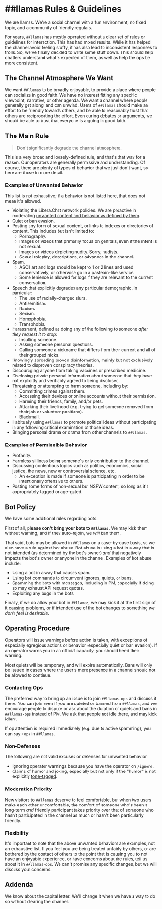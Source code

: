 # ##llamas Rules & Guidelines

We are llamas. We're a social channel with a fun environment, no fixed topic, and a community of friendly regulars.

For years, `##llamas` has mostly operated without a clear set of rules or guidelines for interaction.
This has had mixed results. While it has helped the channel avoid feeling stuffy,
it has also lead to inconsistent responses to trolls.
So, we've finally decided to write some stuff down.
This should help chatters understand what's expected of them,
as well as help the ops be more consistent.

## The Channel Atmosphere We Want

We want `##llamas` to be broadly enjoyable, to provide a place where people can socialize in good faith.
We have no interest fitting any specific viewpoint, narrative, or other agenda.
We want a channel where people generally get along, and can unwind.
Users of `##llamas` should make an effort to be friendly towards others,
and be able to reasonably trust that others are reciprocating the effort.
Even during debates or arguments, we should be able to trust that everyone is arguing in good faith.

## The Main Rule

> Don't significantly degrade the channel atmosphere.

This is a very broad and loosely-defined rule, and that's that way for a reason.
Our operators are generally permissive and understanding.
Of course, there are plenty of types of behavior that we just don't want,
so here are those in more detail.

### Examples of Unwanted Behavior

This list is not exhaustive; if a behavior is not listed here, that does not mean it's allowed.

* Violating the Libera.Chat network policies. We are proactive in moderating [unwanted content and behavior as defined by them](https://libera.chat/policies#unwanted-content-and-behaviour).
* Quiet or ban evasion.
* Posting any form of sexual content, or links to indexes or directories of content. This includes but isn't limited to:
	* Pornography.
	* Images or videos that primarily focus on genitals, even if the intent is not sexual.
	* Images or videos depicting nudity. Sorry, nudists.
	* Sexual roleplay, descriptions, or advances in the channel.
* Spam.
	* ASCII art and logs should be kept to 1 or 2 lines and used conservatively, or otherwise go in a pastebin-like service.
	* Some lenience is allowed for logs if they are relevant to the current conversation.
* Speech that explicitly degrades any particular demographic. In particular:
	* The use of racially-charged slurs.
	* Antisemitism.
	* Racism.
	* Sexism.
	* Homophobia.
	* Transphobia.
* Harassment, defined as doing any of the following to someone _after they request it to stop_:
	* Insulting someone.
	* Asking someone personal questions.
	* Calling someone a nickname that differs from their current and all of their grouped nicks.
* Knowingly spreading proven disinformation, mainly but not exclusively related to disproven conspiracy theories.
* Discouraging anyone from taking vaccines or prescribed medicine.
* Disclosing private personal information about someone that they have not explicitly and verifiably agreed to being disclosed.
* Threatening or attempting to harm someone, including by:
	* Committing crimes against them.
	* Accessing their devices or online accounts without their permission.
	* Harming their friends, family, and/or pets.
	* Attacking their livelihood (e.g. trying to get someone removed from their job or volunteer positions).
	* Blackmail.
* Habitually using `##llamas` to promote political ideas without participating in any following critical examination of those ideas.
* Bringing personal drama or drama from other channels to `##llamas`.

### Examples of Permissible Behavior

* Profanity.
* Harmless silliness being someone's only contribution to the channel.
* Discussing contentious topics such as politics, economics, social justice, the news, new or controversial science, etc.
	* An exception is made if someone is participating in order to be intentionally offensive to others.
* Posting some forms of non-sexual but NSFW content, so long as it's appropriately tagged or age-gated.

## Bot Policy

We have some additional rules regarding bots.

First of all, __please don't bring your bots to `##llamas`.__
We may kick them without warning, and if they auto-rejoin, we _will_ ban them.

That said, bots may be allowed in `##llamas` on a case-by-case basis,
so we also have a rule against bot abuse.
Bot abuse is using a bot in a way that is not intended (as determined by the bot's owner)
_and_ that negatively impacts the bot's owner or anyone in the channel.
Examples of bot abuse include:
* Using a bot in a way that causes spam.
* Using bot commands to circumvent ignores, quiets, or bans.
* Spamming the bots with messages, including in PM, especially if doing so may exhaust API request quotas.
* Exploiting any bugs in the bots.

Finally, if we do allow your bot in `##llamas`,
we may kick it at the first sign of it causing problems,
or if intended use of the bot changes to something _we don't feel is desirable_.

## Operating Procedure

Operators will issue warnings before action is taken, with exceptions of especially egregious actions or behavior (especially quiet or ban evasion).
If an operator warns you in an official capacity, you should heed their warning.

Most quiets will be temporary, and will expire automatically.
Bans will only be issued in cases where the user's mere presence in a channel should not be allowed to continue.

### Contacting Ops

The preferred way to bring up an issue is to join `##llamas-ops` and discuss it there.
You can join even if you are quieted or banned from `##llamas`,
and we encourage people to dispute or ask about the duration of quiets and bans
in `##llamas-ops` instead of PM.
We ask that people not idle there, and may kick idlers.

If op attention is required immediately (e.g. due to active spamming),
you can say `+ops` in `##llamas`.

### Non-Defenses

The following are not valid excuses or defenses for unwanted behavior:
* Ignoring operator warnings because you have the operator on `/ignore`.
* Claims of humor and joking, especially but not only if the "humor" is not explicitly [tone-tagged](https://tonetags.carrd.co/).

### Moderation Priority

New visitors to `##llamas` deserve to feel comfortable, but when two users make each other uncomfortable,
the comfort of someone who's been a long-term _and_ friendly participant takes priority
over that of someone who hasn't participated in the channel as much or hasn't been particularly friendly.

### Flexibility

It's important to note that the above unwanted behaviors are examples, not an exhaustive list.
If you feel you are being treated unfairly by others,
or are bothered by the contact of others to the point that is causing you to not have an enjoyable experience,
or have concerns about the rules,
tell us about it in `##llamas-ops`.
We can't promise any specific changes, but we will discuss your concerns.

## Addenda

We know about the capital letter. We'll change it when we have a way to do so without clearing the channel.

